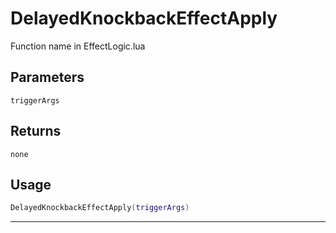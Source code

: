 # DelayedKnockbackEffectApply
Function name in EffectLogic.lua
## Parameters
`triggerArgs`
## Returns
`none`
## Usage
```lua
DelayedKnockbackEffectApply(triggerArgs)
```
---
